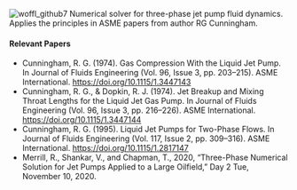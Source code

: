 ![woffl_github7](https://github.com/kwellis/woffl/assets/62774251/8b80146f-a503-4576-8f43-f1aa45d93a05)
Numerical solver for three-phase jet pump fluid dynamics. Applies the principles in ASME papers from author RG Cunningham.
#### Relevant Papers   
- Cunningham, R. G. (1974). Gas Compression With the Liquid Jet Pump. In Journal of Fluids Engineering (Vol. 96, Issue 3, pp. 203–215). ASME International. https://doi.org/10.1115/1.3447143
- Cunningham, R. G., & Dopkin, R. J. (1974). Jet Breakup and Mixing Throat Lengths for the Liquid Jet Gas Pump. In Journal of Fluids Engineering (Vol. 96, Issue 3, pp. 216–226). ASME International. https://doi.org/10.1115/1.3447144
- Cunningham, R. G. (1995). Liquid Jet Pumps for Two-Phase Flows. In Journal of Fluids Engineering (Vol. 117, Issue 2, pp. 309–316). ASME International. https://doi.org/10.1115/1.2817147
- Merrill, R., Shankar, V., and Chapman, T., 2020, “Three-Phase Numerical Solution for Jet Pumps Applied to a Large Oilfield,” Day 2 Tue, November 10, 2020.

